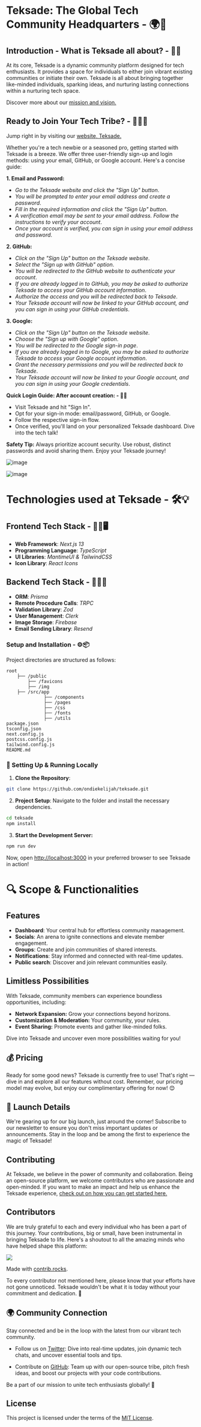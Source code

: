 # Teksade: The Global Tech Community Headquarters - 🌍💼

## Introduction - What is Teksade all about? - 📖🤔

At its core, Teksade is a dynamic community platform designed for tech enthusiasts. It provides a space for individuals to either join vibrant existing communities or initiate their own. Teksade is all about bringing together like-minded individuals, sparking ideas, and nurturing lasting connections within a nurturing tech space.

Discover more about our [mission and vision.](https://www.teksade.com/about)

## Ready to Join Your Tech Tribe? - 🤝👩‍💻

Jump right in by visiting our [website, Teksade.](https://teksade.com)

Whether you're a tech newbie or a seasoned pro, getting started with Teksade is a breeze. We offer three user-friendly sign-up and login methods: using your email, GitHub, or Google account. Here's a concise guide:

**1. Email and Password:**

- _Go to the Teksade website and click the "Sign Up" button_.
- _You will be prompted to enter your email address and create a password_.
- _Fill in the required information and click the "Sign Up" button_.
- _A verification email may be sent to your email address. Follow the instructions to verify your account_.
- _Once your account is verified, you can sign in using your email address and password_.

**2. GitHub:**

- _Click on the "Sign Up" button on the Teksade website_.
- _Select the "Sign up with GitHub" option_.
- _You will be redirected to the GitHub website to authenticate your account_.
- _If you are already logged in to GitHub, you may be asked to authorize Teksade to access your GitHub account information_.
- _Authorize the access and you will be redirected back to Teksade_.
- _Your Teksade account will now be linked to your GitHub account, and you can sign in using your GitHub credentials_.

**3. Google:**

- _Click on the "Sign Up" button on the Teksade website_.
- _Choose the "Sign up with Google" option_.
- _You will be redirected to the Google sign-in page_.
- _If you are already logged in to Google, you may be asked to authorize Teksade to access your Google account information_.
- _Grant the necessary permissions and you will be redirected back to Teksade_.
- _Your Teksade account will now be linked to your Google account, and you can sign in using your Google credentials_.

**Quick Login Guide: After account creation: - 🔐🚀**

- Visit Teksade and hit "Sign In".
- Opt for your sign-in mode: email/password, GitHub, or Google.
- Follow the respective sign-in flow.
- Once verified, you'll land on your personalized Teksade dashboard. Dive into the tech talk!

**Safety Tip:** Always prioritize account security. Use robust, distinct passwords and avoid sharing them. Enjoy your Teksade journey!

![image](https://github.com/Lochipi/teksade/assets/108942025/2da2aa67-4734-4a31-9537-34bb7f2984e9)

![image](https://github.com/Lochipi/teksade/assets/108942025/3262e4c3-fde5-4a49-b7ab-ac922b671f5d)

# Technologies used at Teksade - 🛠️💡

## Frontend Tech Stack - 👩‍💻🖥️

- **Web Framework**: _Next.js 13_
- **Programming Language**: _TypeScript_
- **UI Libraries**: _MantimeUI & TailwindCSS_
- **Icon Library**: _React Icons_

## Backend Tech Stack - 👩‍💻🔧

- **ORM**: _Prisma_
- **Remote Procedure Calls**: _TRPC_
- **Validation Library**: _Zod_
- **User Management**: _Clerk_
- **Image Storage**: _Firebase_
- **Email Sending Library**: _Resend_

### Setup and Installation - ⚙️📦

Project directories are structured as follows:

```
root
    ├── /public
        ├── /favicons
        ├── /img
    ├── /src/app
              ├── /components
              ├── /pages
              ├── /css
              ├── /fonts
              ├── /utils
package.json
tsconfig.json
next.config.js
postcss.config.js
tailwind.config.js
README.md
```

### 🚀 Setting Up & Running Locally

1. **Clone the Repository**:

```bash
git clone https://github.com/ondiekelijah/teksade.git
```

2. **Project Setup**: Navigate to the folder and install the necessary dependencies.

```bash
cd teksade
npm install
```

3. **Start the Development Server:**

```bash
npm run dev
```

Now, open [http://localhost:3000](http://localhost:3000) in your preferred browser to see Teksade in action!

# 🔍 Scope & Functionalities

## Features

- **Dashboard**: Your central hub for effortless community management.
- **Socials**: An arena to ignite connections and elevate member engagement.
- **Groups**: Create and join communities of shared interests.
- **Notifications**: Stay informed and connected with real-time updates.
- **Public search**: Discover and join relevant communities easily.

## Limitless Possibilities

With Teksade, community members can experience boundless opportunities, including:

- **Network Expansion:** Grow your connections beyond horizons.
- **Customization & Moderation:** Your community, your rules.
- **Event Sharing:** Promote events and gather like-minded folks.

Dive into Teksade and uncover even more possibilities waiting for you!

## 💰 Pricing

Ready for some good news? Teksade is currently free to use! That's right — dive in and explore all our features without cost. Remember, our pricing model may evolve, but enjoy our complimentary offering for now! 😊

## 🚀 Launch Details

We're gearing up for our big launch, just around the corner! Subscribe to our newsletter to ensure you don't miss important updates or announcements. Stay in the loop and be among the first to experience the magic of Teksade!

## Contributing

At Teksade, we believe in the power of community and collaboration. Being an open-source platform, we welcome contributors who are passionate and open-minded. If you want to make an impact and help us enhance the Teksade experience, [check out on how you can get started here.](https://github.com/ondiekelijah/teksade/blob/develop/contribution.md)

## Contributors

We are truly grateful to each and every individual who has been a part of this journey. Your contributions, big or small, have been instrumental in bringing Teksade to life. Here's a shoutout to all the amazing minds who have helped shape this platform:

<a href="https://github.com/Lochipi/teksade/graphs/contributors">
  <img src="https://contrib.rocks/image?repo=Lochipi/teksade" />
</a>

Made with [contrib.rocks](https://contrib.rocks).

To every contributor not mentioned here, please know that your efforts have not gone unnoticed. Teksade wouldn't be what it is today without your commitment and dedication. 🌟

## 🌍 Community Connection

Stay connected and be in the loop with the latest from our vibrant tech community.

- Follow us on [Twitter](https://twitter.com/teksadehq): Dive into real-time updates, join dynamic tech chats, and uncover essential tools and tips.

- Contribute on [GitHub](https://github.com/ondiekelijah/teksade): Team up with our open-source tribe, pitch fresh ideas, and boost our projects with your code contributions.

Be a part of our mission to unite tech enthusiasts globally! 🚀

## License

This project is licensed under the terms of the [MIT License](https://opensource.org/license/mit/).
